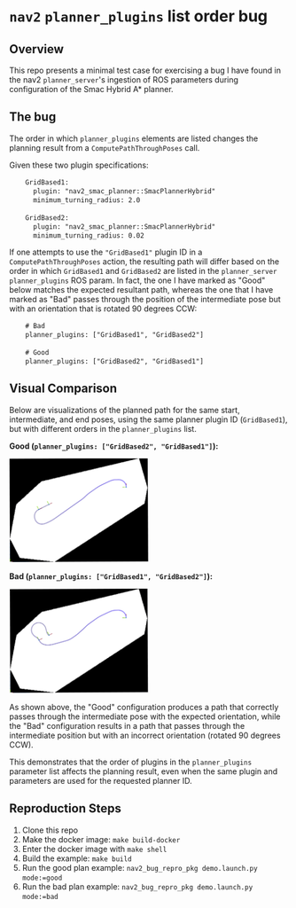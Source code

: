 # `nav2` `planner_plugins` list order bug

## Overview

This repo presents a minimal test case for exercising a bug I have found in the nav2 `planner_server`'s ingestion of ROS parameters
during configuration of the Smac Hybrid A* planner.

## The bug

The order in which `planner_plugins` elements are listed changes the planning result from a `ComputePathThroughPoses` call.

Given these two plugin specifications:

```
    GridBased1:
      plugin: "nav2_smac_planner::SmacPlannerHybrid"
      minimum_turning_radius: 2.0

    GridBased2:
      plugin: "nav2_smac_planner::SmacPlannerHybrid"
      minimum_turning_radius: 0.02
```

If one attempts to use the `"GridBased1"` plugin ID in a `ComputePathThroughPoses` action, the resulting path will differ based on the order in which `GridBased1` and `GridBased2` are
listed in the `planner_server` `planner_plugins` ROS param. In fact, the one I have marked as "Good" below matches the expected resultant path, whereas the one that I have marked as "Bad" passes through
the position of the intermediate pose but with an orientation that is rotated 90 degrees CCW:

```
    # Bad
    planner_plugins: ["GridBased1", "GridBased2"]

    # Good
    planner_plugins: ["GridBased2", "GridBased1"]
```


## Visual Comparison

Below are visualizations of the planned path for the same start, intermediate, and end poses, using the same planner plugin ID (`GridBased1`), but with different orders in the `planner_plugins` list.

**Good (`planner_plugins: ["GridBased2", "GridBased1"]`):**

<img src="img/good_plan.png" alt="Good Plan" width="50%"/>

**Bad (`planner_plugins: ["GridBased1", "GridBased2"]`):**

<img src="img/bad_plan.png" alt="Bad Plan" width="50%"/>

As shown above, the "Good" configuration produces a path that correctly passes through the intermediate pose with the expected orientation, while the "Bad" configuration results in a path that passes through the intermediate position but with an incorrect orientation (rotated 90 degrees CCW).

This demonstrates that the order of plugins in the `planner_plugins` parameter list affects the planning result, even when the same plugin and parameters are used for the requested planner ID.

## Reproduction Steps

1. Clone this repo
2. Make the docker image: `make build-docker`
3. Enter the docker image with `make shell`
4. Build the example: `make build`
5. Run the good plan example: `nav2_bug_repro_pkg demo.launch.py mode:=good`
6. Run the bad plan example: `nav2_bug_repro_pkg demo.launch.py mode:=bad`